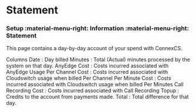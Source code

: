 # Statement
### Setup :material-menu-right: Information :material-menu-right: Statement

This page contains a day-by-day account of your spend with ConnexCS.

Columns
Date
:   Day billed
Minutes
:   Total (Actual) minutes processed by the system on that day.
AnyEdge Cost
:   Costs incurred associated with AnyEdge Usage
Per Channel Cost
:   Costs incurred associated with Cloudswitch usage when billed Per Channel
Per Minute Cost
:   Costs incurred associated with Cloudswitch usage when billed Per Minutes
Call Recording Cost
:   Costs incurred associated with Call Recording
Topup
:   Credits to the account from payments made.
Total
:   Total difference for that day.









